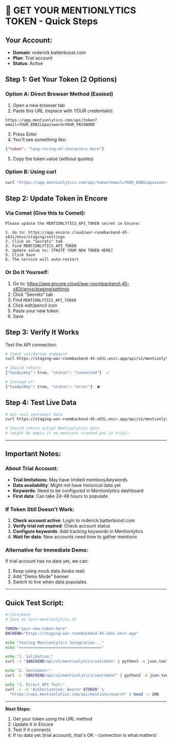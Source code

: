 # 🔑 GET YOUR MENTIONLYTICS TOKEN - Quick Steps

## Your Account:
- **Domain**: roderick.batterboost.com
- **Plan**: Trial account
- **Status**: Active

## Step 1: Get Your Token (2 Options)

### Option A: Direct Browser Method (Easiest)
1. Open a new browser tab
2. Paste this URL (replace with YOUR credentials):
```
https://app.mentionlytics.com/api/token?email=YOUR_EMAIL&password=YOUR_PASSWORD
```
3. Press Enter
4. You'll see something like:
```json
{"token": "long-string-of-characters-here"}
```
5. Copy the token value (without quotes)

### Option B: Using curl
```bash
curl "https://app.mentionlytics.com/api/token?email=YOUR_EMAIL&password=YOUR_PASSWORD"
```

## Step 2: Update Token in Encore

### Via Comet (Give this to Comet):
```
Please update the MENTIONLYTICS_API_TOKEN secret in Encore:

1. Go to: https://app.encore.cloud/war-roombackend-45-x83i/envs/staging/settings
2. Click on "Secrets" tab
3. Find MENTIONLYTICS_API_TOKEN
4. Update value to: [PASTE YOUR NEW TOKEN HERE]
5. Click Save
6. The service will auto-restart
```

### Or Do It Yourself:
1. Go to: https://app.encore.cloud/war-roombackend-45-x83i/envs/staging/settings
2. Click "Secrets" tab
3. Find `MENTIONLYTICS_API_TOKEN`
4. Click edit/pencil icon
5. Paste your new token
6. Save

## Step 3: Verify It Works

Test the API connection:
```bash
# Check validation endpoint
curl https://staging-war-roombackend-45-x83i.encr.app/api/v1/mentionlytics/validate

# Should return:
{"hasApiKey": true, "status": "connected"}  ✅

# Instead of:
{"hasApiKey": true, "status": "error"}  ❌
```

## Step 4: Test Live Data

```bash
# Get real sentiment data
curl https://staging-war-roombackend-45-x83i.encr.app/api/v1/mentionlytics/sentiment

# Should return actual Mentionlytics data
# (might be empty if no mentions tracked yet in trial)
```

---

## Important Notes:

### About Trial Account:
- **Trial limitations**: May have limited mentions/keywords
- **Data availability**: Might not have historical data yet
- **Keywords**: Need to be configured in Mentionlytics dashboard
- **First data**: Can take 24-48 hours to populate

### If Token Still Doesn't Work:
1. **Check account active**: Login to roderick.batterboost.com
2. **Verify trial not expired**: Check account status
3. **Configure keywords**: Add tracking keywords in Mentionlytics
4. **Wait for data**: New accounts need time to gather mentions

### Alternative for Immediate Demo:
If trial account has no data yet, we can:
1. Keep using mock data (looks real)
2. Add "Demo Mode" banner
3. Switch to live when data populates

---

## Quick Test Script:

```bash
#!/bin/bash
# Save as test-mentionlytics.sh

TOKEN="your-new-token-here"
BACKEND="https://staging-war-roombackend-45-x83i.encr.app"

echo "Testing Mentionlytics Integration..."
echo "===================================="

echo "1. Validation:"
curl -s "$BACKEND/api/v1/mentionlytics/validate" | python3 -m json.tool

echo "2. Sentiment:"
curl -s "$BACKEND/api/v1/mentionlytics/sentiment" | python3 -m json.tool

echo "3. Direct API Test:"
curl -s -H "Authorization: Bearer $TOKEN" \
  "https://api.mentionlytics.com/api/mentions/search" | head -c 200
```

---

**Next Steps:**
1. Get your token using the URL method
2. Update it in Encore
3. Test if it connects
4. If no data yet (trial account), that's OK - connection is what matters!